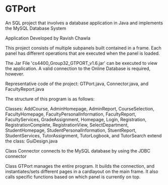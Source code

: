 GTPort
======

An SQL project that involves a database application in Java and implements the MySQL Database System

Application Developed by Ravish Chawla

This project consists of multiple subpanels built contained in a frame. Each panel has different operations that are executed when the panel is loaded.

The Jar File 'cs4400_Group32_GTPORT_v1.6.jar' can be executed to view the application. A valid connection to the Online Database is required, however. 

Representative code of the project: GTPort.java, Connector.java, and FacultyReport.java

The structure of this program is as follows:

Classes: 
AddCourse, AdminHomepage, AdminReport, CourseSelection, FacultyHomepage, FacultyPersonalInformation, FacultyReport, FacultyServices, GradeAssignment, Homepage, Login, Registration, RegistrationComplete, RegistrationView, SelectDepartment, StudentHomepage, StudentPersonalInformation, StuentReport, StudentServices, TutorAssignment, TutorLogbook, and TutorSearch extend the class: 
GuiDesign.java

Class Connector connects to the MySQL database by using the JDBC connector

Class GTPort manages the entire program. It builds the connection, and instantiates/sets different pages in a cardlayout on the main frame. It also calls specific functions based on which panel is currently on top. 


